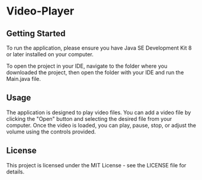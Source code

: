 # Video-Player

## Getting Started
To run the application, please ensure you have Java SE Development Kit 8 or later installed on your computer.

To open the project in your IDE, navigate to the folder where you downloaded the project, then open the folder with your IDE and run the Main.java file.

## Usage
The application is designed to play video files. You can add a video file by clicking the "Open" button and selecting the desired file from your computer. Once the video is loaded, you can play, pause, stop, or adjust the volume using the controls provided.

## License
This project is licensed under the MIT License - see the LICENSE file for details.
